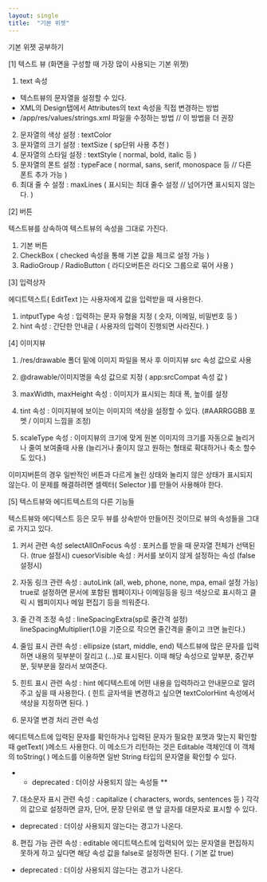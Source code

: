 ```yaml
---
layout: single
title:  "기본 위젯"
---
```


기본 위젯 공부하기

[1] 텍스트 뷰 (화면을 구성할 때 가장 많이 사용되는 기본 위젯)

1) text 속성
- 텍스트뷰의 문자열을 설정할 수 있다. 
- XML의 Design탭에서 Attributes의 text 속성을 직접 변경하는 방법
- /app/res/values/strings.xml 파일을 수정하는 방법 // 이 방법을 더 권장

2) 문자열의 색상 설정 : textColor
3) 문자열의 크기 설정 : textSize ( sp단위 사용 추천 )
4) 문자열의 스타일 설정 : textStyle ( normal, bold, italic 등 )
5) 문자열의 폰트 설정 : typeFace ( normal, sans, serif, monospace 등 // 다른 폰트 추가 가능 )
6) 최대 줄 수 설정 : maxLines ( 표시되는 최대 줄수 설정 // 넘어가면 표시되지 않는다. )

  

[2] 버튼

텍스트뷰를 상속하여 텍스트뷰의 속성을 그대로 가진다.

1) 기본 버튼
2) CheckBox ( checked 속성을 통해 기본 값을 체크로 설정 가능 )
3) RadioGroup / RadioButton ( 라디오버튼은 라디오 그룹으로 묶어 사용 )
 
[3] 입력상자

에디트텍스트( EditText )는 사용자에게 값을 입력받을 때 사용한다.

1) intputType 속성 : 입력하는 문자 유형을 지정 ( 숫자, 이메일, 비밀번호 등 )
2) hint 속성 : 간단한 안내글 ( 사용자의 입력이 진행되면 사라진다. )

  
[4] 이미지뷰

1) /res/drawable 폴더 밑에 이미지 파일을 복사 후 이미지뷰 src 속성 값으로 사용
2) @drawable/이미지명을 속성 값으로 지정 ( app:srcCompat 속성 값 )
3) maxWidth, maxHeight 속성 : 이미지가 표시되는 최대 폭, 높이를 설정


4) tint 속성 :  이미지뷰에 보이는 이미지의 색상을 설정할 수 있다. (#AARRGGBB 포멧 / 이미지 느낌을 조정)

5) scaleType 속성 : 이미지뷰의 크기에 맞게 원본 이미지의 크기를 자동으로 늘리거나 줄여 보여줄때 사용
(늘리거나 줄이지 않고 원하는 형태로 확대하거나 축소 할수도 있다.)

이미지버튼의 경우 일반적인 버튼과 다르게 눌린 상태와 눌리지 않은 상태가 표시되지 않는다.
이 문제를 해결하려면 셀렉터( Selector )를 만들어 사용해야 한다.
 
 
[5] 텍스트뷰와 에디트텍스트의 다른 기능들


텍스트뷰와 에디텍스트 등은 모두 뷰를 상속받아 만들어진 것이므로
뷰의 속성들을 그대로 가지고 있다.

1) 커서 관련 속성
selectAllOnFocus 속성 : 포커스를 받을 때 문자열 전체가 선택된다. (true 설정시)
cuesorVisible 속성 : 커서를 보이지 않게 설정하는 속성 (false 설정시)

2) 자동 링크 관련 속성 : autoLink (all, web, phone, none, mpa, email 설정 가능)
true로 설정하면 문서에 포함된 웹페이지나 이메일등을 링크 색상으로 표시하고
클릭 시 웹피이지나 메일 편집기 등을 띄워준다.

3) 줄 간격 조정 속성 : lineSpacingExtra(sp로 줄간격 설정)
                      lineSpacingMultiplier(1.0을 기준으로 작으면 줄간격을 줄이고 크면 늘린다.)

4) 줄임 표시 관련 속성 : ellipsize (start, middle, end)
텍스트뷰에 많은 문자를 입력하면 내용의 뒷부분이 잘리고 (...)로 표시된다.
이때 해당 속성으로 앞부분, 중간부분,  뒷부분을 잘라서 보여준다.


5) 힌트 표시 관련 속성 : hint
에디텍스트에 어떤 내용을 입력하라고 안내문으로 알려주고 싶을 때 사용한다.
( 힌트 글자색을 변경하고 싶으면 textColorHint 속성에서 색상을 지정하면 된다. )


6) 문자열 변경 처리 관련 속성

에디트텍스트에 입력된 문자를 확인하거나 입력된 문자가 필요한 포맷과 맞는지 확인할 때 getText( )메소드 사용한다. 
이 메소드가 리턴하는 것은 Editable 객체인데
이 객체의 toString( ) 메소드를 이용하면 일반 String 타입의 문자열을 확인할 수 있다.

* * deprecated : 더이상 사용되지 않는 속성들 **


7) 대소문자 표시 관련 속성 : capitalize ( characters, words, sentences 등 )
각각의 값으로 설정하면 글자, 단어, 문장 단위로 맨 앞 글자를 대문자로 표시할 수 있다.
* deprecated : 더이상 사용되지 않는다는 경고가 나온다.

8) 편집 가능 관련 속성 : editable
에디트텍스트에 입력되어 있는 문자열을 편집하지 못하게 하고 싶다면
해당 속성 값을 false로 설정하면 된다. ( 기본 값 true)
* deprecated : 더이상 사용되지 않는다는 경고가 나온다.


 
 
 
 
 
 
 
 
 
 
 
 
 
 
 
